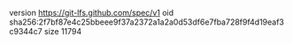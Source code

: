version https://git-lfs.github.com/spec/v1
oid sha256:2f7bf87e4c25bbeee9f37a2372a1a2a0d53df6e7fba728f9f4d19eaf3c9344c7
size 11794

